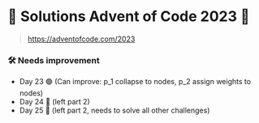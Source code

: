 # 🎄 Solutions Advent of Code 2023 🎄

> https://adventofcode.com/2023

### 🛠️ Needs improvement

- Day 23 🟢 (Can improve: p_1 collapse to nodes, p_2 assign weights to nodes)
- Day 24 🔴 (left part 2)
- Day 25 🔴 (left part 2, needs to solve all other challenges)
